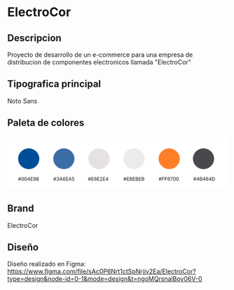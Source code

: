 # ElectroCor
## Descripcion
Proyecto de desarrollo de un e-commerce para una empresa de distribucion de componentes electronicos llamada "ElectroCor"
## Tipografica principal 
Noto Sans
## Paleta de colores
![image](components.png)

## Brand
ElectroCor 
## Diseño
Diseño realizado en Figma: https://www.figma.com/file/sAc0P6Nrt1ctSpNrjjv2Ea/ElectroCor?type=design&node-id=0-1&mode=design&t=ngoMQrsnalBoy06V-0

